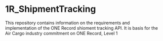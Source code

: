 # 1R_ShipmentTracking
This repository contains information on the requirements and implementation of the ONE Record shioment tracking API. It is basis for the Air Cargo industry commitment on ONE Record, Level 1 
